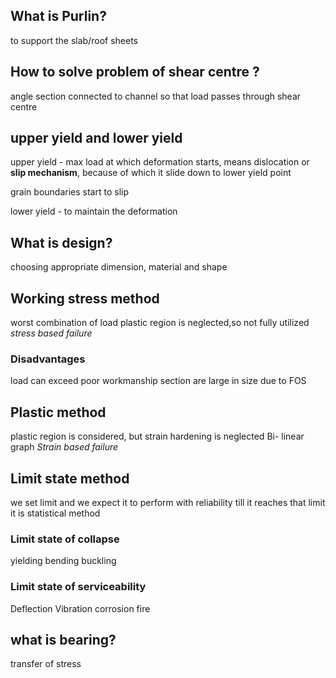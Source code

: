 ## What is Purlin?
to support the slab/roof sheets

## How to solve problem of shear centre ?
angle section connected to channel so that load passes through shear centre

## upper yield and lower yield
upper yield - max load at which deformation starts, means dislocation or **slip mechanism**, because of which it slide down to lower yield point

grain boundaries start to slip

lower yield - to maintain the deformation 

## What is design?
choosing appropriate dimension, material and shape

## Working stress method
worst combination of load
plastic region is neglected,so not fully utilized
*stress based failure*
### Disadvantages 
load can exceed
poor workmanship
section are large in size due to FOS

## Plastic method
plastic region is considered, but strain hardening is neglected
Bi- linear graph
*Strain based failure*

## Limit state method
we set limit and we expect it to perform with reliability till it reaches that limit
it is statistical method
### Limit state of collapse
yielding
bending
buckling
### Limit state  of serviceability
Deflection
Vibration
corrosion
fire


## what is bearing?
transfer of stress